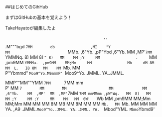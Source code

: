 ##はじめてのGihHub

まずはGitHubの基本を覚えよう！

TakeHayatoが編集したよ


                                                                 
                                                ,,               
 .M"""bgd                           `7MM        db               
,MI    "Y                             MM                         
`MMb.      ,6"Yb.  ,pP"Ybd  ,6"Yb.    MM  ,MP'`7MM               
  `YMMNq. 8)   MM  8I   `" 8)   MM    MM ;Y     MM               
.     `MM  ,pm9MM  `YMMMa.  ,pm9MM    MM;Mm     MM               
Mb     dM 8M   MM  L.   I8 8M   MM    MM `Mb.   MM               
P"Ybmmd"  `Moo9^Yo.M9mmmP' `Moo9^Yo..JMML. YA..JMML.             
                                                                 
                                                                 
                                                                 
                                                                 
MMP""MM""YMM      `7MM      `7MM                   mm            
P'   MM   `7        MM        MM                   MM            
     MM   ,6"Yb.    MM  ,MP'  MM  ,MP'`7MM  `7MM mmMMmm ,pW"Wq.  
     MM  8)   MM    MM ;Y     MM ;Y     MM    MM   MM  6W'   `Wb 
     MM   ,pm9MM    MM;Mm     MM;Mm     MM    MM   MM  8M     M8 
     MM  8M   MM    MM `Mb.   MM `Mb.   MM    MM   MM  YA.   ,A9 
   .JMML.`Moo9^Yo..JMML. YA..JMML. YA.  `Mbod"YML. `Mbmo`Ybmd9'  
                                                                 
                                                                 


